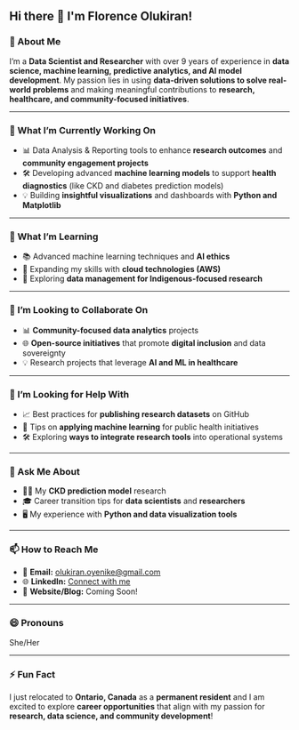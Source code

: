 ## Hi there 👋 I'm Florence Olukiran!

<!-- 
This README.md is crafted to give visitors insight into who I am and what I’m currently working on.
-->

### 🌟 About Me  
I’m a **Data Scientist and Researcher** with over 9 years of experience in **data science, machine learning, predictive analytics, and AI model development**. My passion lies in using **data-driven solutions to solve real-world problems** and making meaningful contributions to **research, healthcare, and community-focused initiatives**.  

---

### 🔭 What I’m Currently Working On  
- 📊 Data Analysis & Reporting tools to enhance **research outcomes** and **community engagement projects**  
- 🛠 Developing advanced **machine learning models** to support **health diagnostics** (like CKD and diabetes prediction models)  
- 💡 Building **insightful visualizations** and dashboards with **Python and Matplotlib**

---

### 🌱 What I’m Learning  
- 📚 Advanced machine learning techniques and **AI ethics**  
- 🚀 Expanding my skills with **cloud technologies (AWS)**  
- 💼 Exploring **data management for Indigenous-focused research**  

---

### 👯 I’m Looking to Collaborate On  
- 📊 **Community-focused data analytics** projects  
- 🌐 **Open-source initiatives** that promote **digital inclusion** and data sovereignty  
- 💡 Research projects that leverage **AI and ML in healthcare**

---

### 🤔 I’m Looking for Help With  
- 📈 Best practices for **publishing research datasets** on GitHub  
- 💬 Tips on **applying machine learning** for public health initiatives  
- 🛠 Exploring **ways to integrate research tools** into operational systems  

---

### 💬 Ask Me About  
- 🧑‍🔬 My **CKD prediction model** research  
- 🎓 Career transition tips for **data scientists** and **researchers**  
- 🖥 My experience with **Python and data visualization tools**

---

### 📫 How to Reach Me  
- 📧 **Email:** olukiran.oyenike@gmail.com  
- 🌐 **LinkedIn:** [Connect with me](https://www.linkedin.com/in/oyenike-olukiran/)  
- 📝 **Website/Blog:** Coming Soon!

---

### 😄 Pronouns  
She/Her  

---

### ⚡ Fun Fact  
I just relocated to **Ontario, Canada** as a **permanent resident** and I am excited to explore **career opportunities** that align with my passion for **research, data science, and community development**!  
